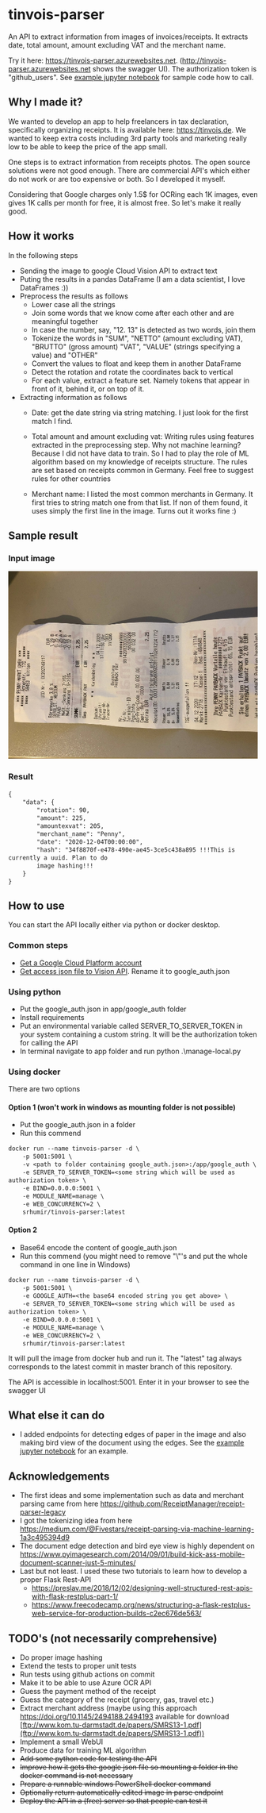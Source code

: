 # tinvois-parser

An API to extract information from images of invoices/receipts. It extracts date, total amount,
amount excluding VAT and the merchant name.

Try it here: https://tinvois-parser.azurewebsites.net. (http://tinvois-parser.azurewebsites.net shows the swagger UI). The authorization token is "github_users".
See [example jupyter notebook](./examples/try%20endpoints.ipynb) for sample code how to call.

## Why I made it?

We wanted to develop an app to help freelancers in tax declaration,
specifically organizing receipts. It is available here: https://tinvois.de. We wanted to keep extra
costs including 3rd party tools and marketing really low to be able to keep the price of
the app small.

One steps is to extract information from receipts photos. The open source solutions were not
good enough. There are commercial API's which either do not work or are too expensive or both.
So I developed it myself.

Considering that Google charges only 1.5$ for OCRing each 1K images, even gives 1K calls per month
for free, it is almost free. So let's make it really good.

## How it works

In the following steps

* Sending the image to google Cloud Vision API to extract text
* Puting the results in a pandas DataFrame (I am a data scientist, I love DataFrames :))
* Preprocess the results as follows
    - Lower case all the strings
    - Join some words that we know come after each other and are meaningful together
    - In case the number, say, "12. 13" is detected as two words, join them
    - Tokenize the words in "SUM", "NETTO" (amount excluding VAT), "BRUTTO" (gross amount)
        "VAT", "VALUE" (strings specifying a value) and "OTHER"
    - Convert the values to float and keep them in another DataFrame
    - Detect the rotation and rotate the coordinates back to vertical
    - For each value, extract a feature set. Namely tokens that appear in front of it,
      behind it, or on top of it.
* Extracting information as follows
    - Date: get the date string via string matching. I just look for the first match I find.
    - Total amount and amount excluding vat: Writing rules using features extracted in the
        preprocessing step.
        Why not machine learning? Because I did not have data to train.
        So I had to play the role of ML algorithm based on my knowledge of receipts structure.
        The rules are set based on receipts common in Germany. Feel free to suggest rules for
        other countries

    - Merchant name: I listed the most common merchants in Germany. It first tries to string
        match one from that list. If non of them found, it uses simply the first line in
        the image. Turns out it works fine :)

## Sample result

### Input image
![Sample receipt](app/test/resource/sample_receipts/penny3.jpg)

### Result

```
{
    "data": {
        "rotation": 90,
        "amount": 225,
        "amountexvat": 205,
        "merchant_name": "Penny",
        "date": "2020-12-04T00:00:00",
        "hash": "34f8870f-e478-490e-ae45-3ce5c438a895 !!!This is currently a uuid. Plan to do
        image hashing!!!
    }
}
```

## How to use

You can start the API locally either via python or docker desktop.

### Common steps

* [Get a Google Cloud Platform account](https://cloud.google.com/vision/docs/setup)
* [Get access json file to Vision API](https://cloud.google.com/vision/docs/libraries).
  Rename it to google_auth.json

### Using python

* Put the google_auth.json in app/google_auth folder
* Install requirements
* Put an environmental variable called SERVER_TO_SERVER_TOKEN in your system containing a
  custom string. It will be the authorization token for calling the API
* In terminal navigate to app folder and run python .\manage-local.py
    
### Using docker 

There are two options

#### Option 1 (won't work in windows as mounting folder is not possible)

* Put the google_auth.json in a folder
* Run this commend
```
docker run --name tinvois-parser -d \
    -p 5001:5001 \
    -v <path to folder containing google_auth.json>:/app/google_auth \
    -e SERVER_TO_SERVER_TOKEN=<some string which will be used as authorization token> \
    -e BIND=0.0.0.0:5001 \
    -e MODULE_NAME=manage \
    -e WEB_CONCURRENCY=2 \
    srhumir/tinvois-parser:latest
```

#### Option 2

* Base64 encode the content of google_auth.json
* Run this commend (you might need to remove "\\"'s and put the whole command in one line in Windows)
```
docker run --name tinvois-parser -d \
    -p 5001:5001 \
    -e GOOGLE_AUTH=<the base64 encoded string you get above> \
    -e SERVER_TO_SERVER_TOKEN=<some string which will be used as authorization token> \
    -e BIND=0.0.0.0:5001 \
    -e MODULE_NAME=manage \
    -e WEB_CONCURRENCY=2 \
    srhumir/tinvois-parser:latest
```
It will pull the image from docker hub and run it. The "latest" tag always corresponds to the
latest commit in master branch of this repository.

The API is accessible in localhost:5001. Enter it in your browser to see the swagger UI

## What else it can do

* I added endpoints for detecting edges of paper in the image and also making bird
    view of the document using the edges. See the
    [example jupyter notebook](./examples/try%20endpoints.ipynb) for an example.

## Acknowledgements

* The first ideas and some implementation such as data and merchant parsing came from here
    https://github.com/ReceiptManager/receipt-parser-legacy
* I got the tokenizing idea from here
    https://medium.com/@Fivestars/receipt-parsing-via-machine-learning-1a3c495394d9
* The document edge detection and bird eye view is highly dependent on
    https://www.pyimagesearch.com/2014/09/01/build-kick-ass-mobile-document-scanner-just-5-minutes/
* Last but not least. I used these two tutorials to learn how to develop a proper Flask Rest-API
    - https://preslav.me/2018/12/02/designing-well-structured-rest-apis-with-flask-restplus-part-1/
    - https://www.freecodecamp.org/news/structuring-a-flask-restplus-web-service-for-production-builds-c2ec676de563/

## TODO's (not necessarily comprehensive)

* Do proper image hashing
* Extend the tests to proper unit tests
* Run tests using github actions on commit
* Make it to be able to use Azure OCR API
* Guess the payment method of the receipt
* Guess the category of the receipt (grocery, gas, travel etc.)
* Extract merchant address (maybe using this approach https://doi.org/10.1145/2494188.2494193
  available for download [ftp://www.kom.tu-darmstadt.de/papers/SMRS13-1.pdf](ftp://www.kom.tu-darmstadt.de/papers/SMRS13-1.pdf))
* Implement a small WebUI
* Produce data for training ML algorithm
* ~~Add some python code for testing the API~~
* ~~Improve how it gets the google json file so mounting a folder in the docker command is not
    necessary~~
* ~~Prepare a runnable windows PowerShell docker command~~
* ~~Optionally return automatically edited image in parse endpoint~~
* ~~Deploy the API in a (free) server so that people can test it~~
